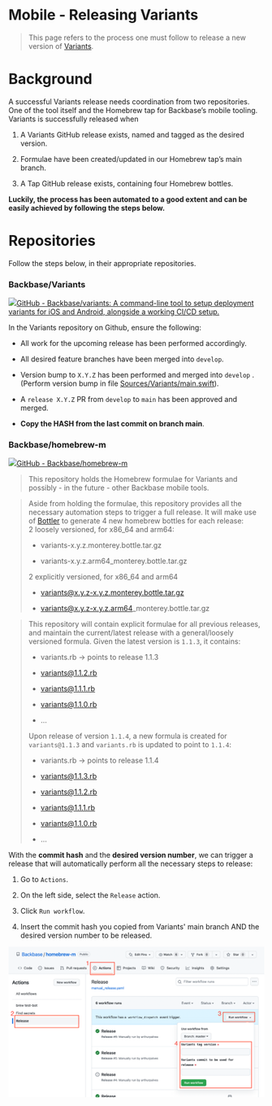 # Mobile - Releasing Variants
> This page refers to the process one must follow to release a new version of [Variants](/wiki/spaces/ES/pages/3912728704 "/wiki/spaces/ES/pages/3912728704").

# Background

A successful Variants release needs coordination from two repositories. One of the tool itself and the Homebrew tap for Backbase’s mobile tooling. Variants is successfully released when

1.  A Variants GitHub release exists, named and tagged as the desired version.
    
2.  Formulae have been created/updated in our Homebrew tap’s main branch.
    
3.  A Tap GitHub release exists, containing four Homebrew bottles.
    

**Luckily, the process has been automated to a good extent and can be easily achieved by following the steps below.**

# Repositories

Follow the steps below, in their appropriate repositories.

### Backbase/Variants

[![](./mobile-releasing-variants-0.png)GitHub - Backbase/variants: A command-line tool to setup deployment variants for iOS and Android, alongside a working CI/CD setup.](https://github.com/Backbase/variants)

In the Variants repository on Github, ensure the following:

*   All work for the upcoming release has been performed accordingly.
    
*   All desired feature branches have been merged into `develop`.
    
*   Version bump to `X.Y.Z` has been performed and merged into `develop` . (Perform version bump in file [Sources/Variants/main.swift](https://github.com/Backbase/variants/blob/develop/Sources/Variants/main.swift "https://github.com/Backbase/variants/blob/develop/Sources/Variants/main.swift")).
    
*   A `release X.Y.Z` PR from `develop` to `main` has been approved and merged.
    
*   **Copy the HASH from the last commit on branch main**.
    

### Backbase/homebrew-m

[![](./mobile-releasing-variants-1.png)GitHub - Backbase/homebrew-m](https://github.com/Backbase/homebrew-m)

> This repository holds the Homebrew formulae for Variants and possibly - in the future - other Backbase mobile tools.

> Aside from holding the formulae, this repository provides all the necessary automation steps to trigger a full release. It will make use of [Bottler](https://github.com/Backbase/bottler "https://github.com/Backbase/bottler") to generate 4 new homebrew bottles for each release:  
> 2 loosely versioned, for x86\_64 and arm64:
> 
> *   variants-x.y.z.monterey.bottle.tar.gz
>     
> *   variants-x.y.z.arm64\_monterey.bottle.tar.gz
>     
> 
> 2 explicitly versioned, for x86\_64 and arm64
> 
> *   variants@x.y.z-x.y.z.monterey.bottle.tar.gz
>     
> *   variants@x.y.z-x.y.z.arm64\_monterey.bottle.tar.gz
>     

> This repository will contain explicit formulae for all previous releases, and maintain the current/latest release with a general/loosely versioned formula. Given the latest version is `1.1.3`, it contains:
> 
> *   variants.rb -> points to release 1.1.3
>     
> *   variants@1.1.2.rb
>     
> *   variants@1.1.1.rb
>     
> *   variants@1.1.0.rb
>     
> *   …
>     
> 
> Upon release of version `1.1.4`, a new formula is created for `variants@1.1.3` and `variants.rb` is updated to point to `1.1.4`:
> 
> *   variants.rb -> points to release 1.1.4
>     
> *   variants@1.1.3.rb
>     
> *   variants@1.1.2.rb
>     
> *   variants@1.1.1.rb
>     
> *   variants@1.1.0.rb
>     
> *   …
>     

  
With the **commit hash** and the **desired version number**, we can trigger a release that will automatically perform all the necessary steps to release:

1.  Go to `Actions`.
    
2.  On the left side, select the `Release` action.
    
3.  Click `Run workflow`.
    
4.  Insert the commit hash you copied from Variants' main branch AND the desired version number to be released.
    

![](./mobile-releasing-variants-2.png)